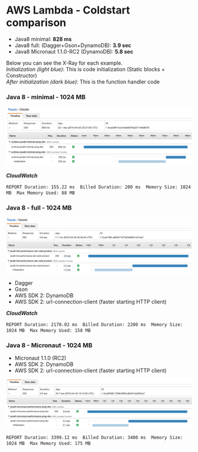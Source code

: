 # AWS Lambda - Coldstart comparison

- Java8 minimal: **828 ms**
- Java8 full: (Dagger+Gson+DynamoDB): **3.9 sec**
- Java8 Micronaut 1.1.0-RC2 (DynamoDB): **5.8 sec**

Below you can see the X-Ray for each example.  
*Initialization (light blue)*: This is code initialization (Static blocks + Constructor)  
*After initialization (dark blue)*: This is the function handler code

### Java 8 - minimal - 1024 MB
![Java 8 - minimal ](./images/java8-minimal-xray.png)

**_CloudWatch_**
```
REPORT Duration: 155.22 ms  Billed Duration: 200 ms  Memory Size: 1024 MB  Max Memory Used: 88 MB
```

### Java 8 - full - 1024 MB

![Java 8 - minimal ](./images/java8-full-xray.png)

- Dagger
- Gson
- AWS SDK 2: DynamoDB
- AWS SDK 2: url-connection-client (faster starting HTTP client)

**_CloudWatch_**

```
REPORT Duration: 2170.02 ms  Billed Duration: 2200 ms  Memory Size: 1024 MB  Max Memory Used: 158 MB	
```

### Java 8 - Micronaut  - 1024 MB

- Micronaut 1.1.0 (RC2)
- AWS SDK 2: DynamoDB
- AWS SDK 2: url-connection-client (faster starting HTTP client)

![Java 8 - minimal ](./images/java8-micronaut-xray.png)

```
REPORT Duration: 3399.12 ms  Billed Duration: 3400 ms  Memory Size: 1024 MB  Max Memory Used: 175 MB	
```
